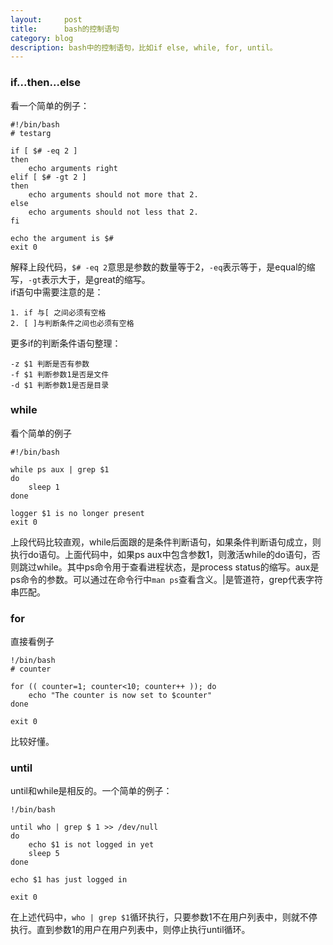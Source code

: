 ```yaml
---
layout:     post
title:      bash的控制语句
category: blog
description: bash中的控制语句，比如if else, while, for, until。
---
```


### if...then...else   
看一个简单的例子：    
	
	#!/bin/bash
	# testarg

	if [ $# -eq 2 ]
	then
		echo arguments right
	elif [ $# -gt 2 ]
	then
		echo arguments should not more that 2.
	else
		echo arguments should not less that 2.
	fi

	echo the argument is $#
	exit 0   

解释上段代码，`$# -eq 2`意思是参数的数量等于2，`-eq`表示等于，是equal的缩写，`-gt`表示大于，是great的缩写。   
if语句中需要注意的是：    
	
	1. if 与[ 之间必须有空格
	2. [ ]与判断条件之间也必须有空格

更多if的判断条件语句整理：   

	-z $1 判断是否有参数   
	-f $1 判断参数1是否是文件    
	-d $1 判断参数1是否是目录   

### while    
看个简单的例子

	#!/bin/bash
	
	while ps aux | grep $1
	do 
		sleep 1
	done
	
	logger $1 is no longer present
	exit 0

上段代码比较直观，while后面跟的是条件判断语句，如果条件判断语句成立，则执行do语句。上面代码中，如果ps aux中包含参数1，则激活while的do语句，否则跳过while。其中ps命令用于查看进程状态，是process status的缩写。aux是ps命令的参数。可以通过在命令行中`man ps`查看含义。|是管道符，grep代表字符串匹配。     
  

### for
直接看例子

	!/bin/bash
	# counter
	
	for (( counter=1; counter<10; counter++ )); do
		echo "The counter is now set to $counter"
	done
	
	exit 0
比较好懂。


### until      
until和while是相反的。一个简单的例子：   
	
	!/bin/bash
	
	until who | grep $ 1 >> /dev/null
	do
		echo $1 is not logged in yet
		sleep 5
	done 
	
	echo $1 has just logged in
	
	exit 0
	
在上述代码中，`who | grep $1`循环执行，只要参数1不在用户列表中，则就不停执行。直到参数1的用户在用户列表中，则停止执行until循环。   


	                                                                                                                                                                             